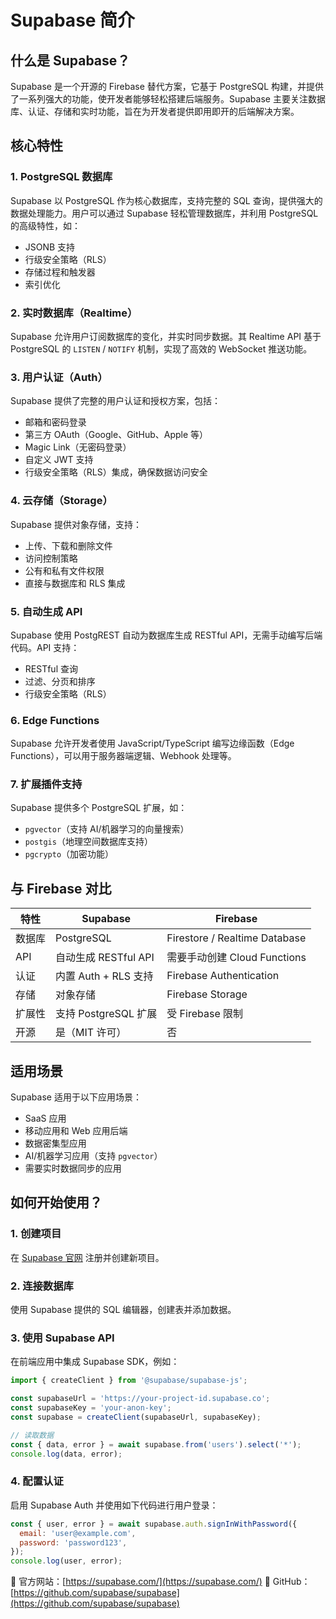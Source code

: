# Supabase 简介

## 什么是 Supabase？
Supabase 是一个开源的 Firebase 替代方案，它基于 PostgreSQL 构建，并提供了一系列强大的功能，使开发者能够轻松搭建后端服务。Supabase 主要关注数据库、认证、存储和实时功能，旨在为开发者提供即用即开的后端解决方案。

## 核心特性

### 1. **PostgreSQL 数据库**
Supabase 以 PostgreSQL 作为核心数据库，支持完整的 SQL 查询，提供强大的数据处理能力。用户可以通过 Supabase 轻松管理数据库，并利用 PostgreSQL 的高级特性，如：
   - JSONB 支持
   - 行级安全策略（RLS）
   - 存储过程和触发器
   - 索引优化
   
### 2. **实时数据库（Realtime）**
Supabase 允许用户订阅数据库的变化，并实时同步数据。其 Realtime API 基于 PostgreSQL 的 `LISTEN` / `NOTIFY` 机制，实现了高效的 WebSocket 推送功能。

### 3. **用户认证（Auth）**
Supabase 提供了完整的用户认证和授权方案，包括：
   - 邮箱和密码登录
   - 第三方 OAuth（Google、GitHub、Apple 等）
   - Magic Link（无密码登录）
   - 自定义 JWT 支持
   - 行级安全策略（RLS）集成，确保数据访问安全

### 4. **云存储（Storage）**
Supabase 提供对象存储，支持：
   - 上传、下载和删除文件
   - 访问控制策略
   - 公有和私有文件权限
   - 直接与数据库和 RLS 集成

### 5. **自动生成 API**
Supabase 使用 PostgREST 自动为数据库生成 RESTful API，无需手动编写后端代码。API 支持：
   - RESTful 查询
   - 过滤、分页和排序
   - 行级安全策略（RLS）
   
### 6. **Edge Functions**
Supabase 允许开发者使用 JavaScript/TypeScript 编写边缘函数（Edge Functions），可以用于服务器端逻辑、Webhook 处理等。

### 7. **扩展插件支持**
Supabase 提供多个 PostgreSQL 扩展，如：
   - `pgvector`（支持 AI/机器学习的向量搜索）
   - `postgis`（地理空间数据库支持）
   - `pgcrypto`（加密功能）

## 与 Firebase 对比
| 特性            | Supabase                     | Firebase                      |
|----------------|-----------------------------|------------------------------|
| 数据库         | PostgreSQL                   | Firestore / Realtime Database |
| API           | 自动生成 RESTful API        | 需要手动创建 Cloud Functions |
| 认证          | 内置 Auth + RLS 支持        | Firebase Authentication       |
| 存储          | 对象存储                     | Firebase Storage              |
| 扩展性        | 支持 PostgreSQL 扩展        | 受 Firebase 限制              |
| 开源          | 是（MIT 许可）               | 否                             |

## 适用场景
Supabase 适用于以下应用场景：
- SaaS 应用
- 移动应用和 Web 应用后端
- 数据密集型应用
- AI/机器学习应用（支持 `pgvector`）
- 需要实时数据同步的应用

## 如何开始使用？
### 1. **创建项目**
在 [Supabase 官网](https://supabase.com/) 注册并创建新项目。

### 2. **连接数据库**
使用 Supabase 提供的 SQL 编辑器，创建表并添加数据。

### 3. **使用 Supabase API**
在前端应用中集成 Supabase SDK，例如：
```javascript
import { createClient } from '@supabase/supabase-js';

const supabaseUrl = 'https://your-project-id.supabase.co';
const supabaseKey = 'your-anon-key';
const supabase = createClient(supabaseUrl, supabaseKey);

// 读取数据
const { data, error } = await supabase.from('users').select('*');
console.log(data, error);
```

### 4. **配置认证**
启用 Supabase Auth 并使用如下代码进行用户登录：
```javascript
const { user, error } = await supabase.auth.signInWithPassword({
  email: 'user@example.com',
  password: 'password123',
});
console.log(user, error);
```

🔗 官方网站：[https://supabase.com/](https://supabase.com/)
🔗 GitHub：[https://github.com/supabase/supabase](https://github.com/supabase/supabase)

